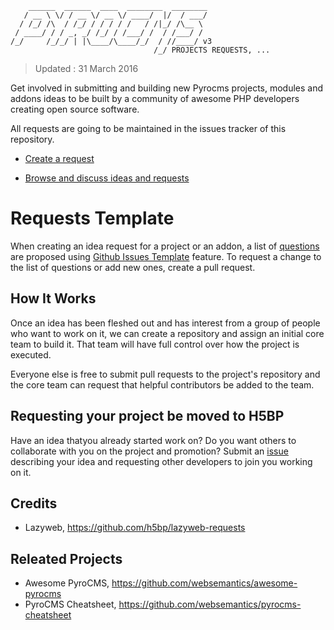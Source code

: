 ```
    ______  ______  ____  ________  ________
   / __ \ \/ / __ \/ __ \/ ____/  |/  / ___/
  / /_/ /\  / /_/ / / / / /   / /|_/ /\__ \ 
 / ____/ / / _, _/ /_/ / /___/ /  / /___/ / 
/_/     /_/_/ | |\____/\____/_/  / //____/ v3
                                /_/ PROJECTS REQUESTS, ...
```
> Updated : 31 March 2016

Get involved in submitting and building new Pyrocms projects, modules and addons ideas to be built by a community of awesome PHP developers creating open source software. 

All requests are going to be maintained in the issues tracker of this repository.

- [Create a request](https://github.com/websemantics/pyrocms-requests/issues/new)

- [Browse and discuss ideas and requests](https://github.com/websemantics/pyrocms-requests/issues)

# Requests Template

When creating an idea request for a project or an addon, a list of [questions](https://github.com/websemantics/pyrocms-requests/blob/master/ISSUE_TEMPLATE) are proposed using [Github Issues Template](https://github.com/blog/2111-issue-and-pull-request-templates) feature. To request a change to the list of questions or add new ones, create a pull request.

## How It Works

Once an idea has been fleshed out and has interest from a group of people who want to work on it, we can create a repository and assign an initial core team to build it. That team will have full control over how the project is executed.

Everyone else is free to submit pull requests to the project's repository and the core team can request that helpful contributors be added to the team.

## Requesting your project be moved to H5BP

Have an idea thatyou already started work on? Do you want others to collaborate with you on the project and promotion? Submit an [issue](https://github.com/websemantics/pyrocms-requests/issues/new) describing your idea and requesting other developers to join you working on it.


## Credits

- Lazyweb, https://github.com/h5bp/lazyweb-requests


## Releated Projects

- Awesome PyroCMS, https://github.com/websemantics/awesome-pyrocms
- PyroCMS Cheatsheet, https://github.com/websemantics/pyrocms-cheatsheet




